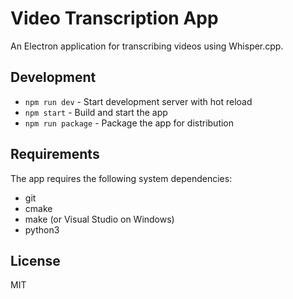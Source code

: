 
# Video Transcription App

An Electron application for transcribing videos using Whisper.cpp.

## Development

- `npm run dev` - Start development server with hot reload
- `npm start` - Build and start the app
- `npm run package` - Package the app for distribution

## Requirements

The app requires the following system dependencies:
- git
- cmake
- make (or Visual Studio on Windows)
- python3

## License

MIT
